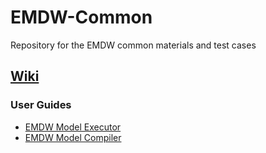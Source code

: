 # EMDW-Common
Repository for the EMDW common materials and test cases

## [Wiki](https://github.com/IncQueryLabs/EMDW-Common/wiki/)

### User Guides

* [EMDW Model Executor](https://github.com/IncQueryLabs/EMDW-Common/wiki/EMDW-Model-Executor-User-Guide)
* [EMDW Model Compiler](https://github.com/IncQueryLabs/EMDW-Common/wiki/EMDW-Model-Compiler-User-Guide)
